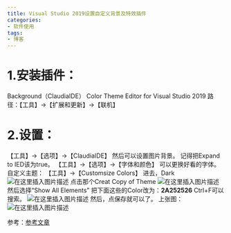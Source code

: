 ```yaml
---
title: Visual Studio 2019设置自定义背景及特效插件
categories: 
- 软件使用
tags: 
- 博客
---
```

# 1.安装插件：
Background（ClaudiaIDE）
Color Theme Editor for Visual Studio 2019
路径：【工具】->【扩展和更新】->【联机】

# 2.设置：
【工具】->【选项】->【ClaudiaIDE】
然后可以设置图片背景。
记得把Expand to IED该为true。
【工具】->【选项】->【字体和颜色】
可以更换好看的字体。
自定义主题：
【工具】->【Customsize Colors】
进去，Dark
![在这里插入图片描述](https://img-blog.csdnimg.cn/20190821150418840.png?x-oss-process=image/watermark,type_ZmFuZ3poZW5naGVpdGk,shadow_10,text_aHR0cHM6Ly9ibG9nLmNzZG4ubmV0L3FxXzQzODI2MjEy,size_16,color_FFFFFF,t_70)
点击那个Creat Copy of Theme
![在这里插入图片描述](https://img-blog.csdnimg.cn/20190821150529386.png?x-oss-process=image/watermark,type_ZmFuZ3poZW5naGVpdGk,shadow_10,text_aHR0cHM6Ly9ibG9nLmNzZG4ubmV0L3FxXzQzODI2MjEy,size_16,color_FFFFFF,t_70)
然后选择“Show All Elements”
把下面这些的Color改为：**2A252526**
Ctrl+F可以搜索。
![在这里插入图片描述](https://img-blog.csdnimg.cn/20190821150730349.png?x-oss-process=image/watermark,type_ZmFuZ3poZW5naGVpdGk,shadow_10,text_aHR0cHM6Ly9ibG9nLmNzZG4ubmV0L3FxXzQzODI2MjEy,size_16,color_FFFFFF,t_70)
然后，点保存就可以了。
上张图：
![在这里插入图片描述](https://img-blog.csdnimg.cn/20190821151012842.png?x-oss-process=image/watermark,type_ZmFuZ3poZW5naGVpdGk,shadow_10,text_aHR0cHM6Ly9ibG9nLmNzZG4ubmV0L3FxXzQzODI2MjEy,size_16,color_FFFFFF,t_70)

参考：[参考文章](https://blog.csdn.net/easylovecsdn/article/details/86601309)